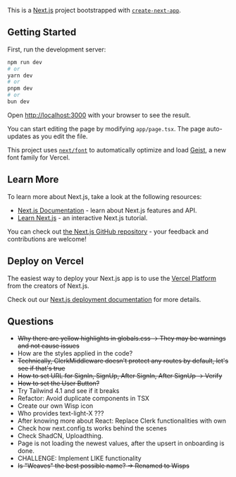 This is a [Next.js](https://nextjs.org) project bootstrapped with [`create-next-app`](https://nextjs.org/docs/app/api-reference/cli/create-next-app).

## Getting Started

First, run the development server:

```bash
npm run dev
# or
yarn dev
# or
pnpm dev
# or
bun dev
```

Open [http://localhost:3000](http://localhost:3000) with your browser to see the result.

You can start editing the page by modifying `app/page.tsx`. The page auto-updates as you edit the file.

This project uses [`next/font`](https://nextjs.org/docs/app/building-your-application/optimizing/fonts) to automatically optimize and load [Geist](https://vercel.com/font), a new font family for Vercel.

## Learn More

To learn more about Next.js, take a look at the following resources:

- [Next.js Documentation](https://nextjs.org/docs) - learn about Next.js features and API.
- [Learn Next.js](https://nextjs.org/learn) - an interactive Next.js tutorial.

You can check out [the Next.js GitHub repository](https://github.com/vercel/next.js) - your feedback and contributions are welcome!

## Deploy on Vercel

The easiest way to deploy your Next.js app is to use the [Vercel Platform](https://vercel.com/new?utm_medium=default-template&filter=next.js&utm_source=create-next-app&utm_campaign=create-next-app-readme) from the creators of Next.js.

Check out our [Next.js deployment documentation](https://nextjs.org/docs/app/building-your-application/deploying) for more details.

## Questions

- ~~Why there are yellow highlights in globals.css -> They may be warnings and not cause issues~~
- How are the styles applied in the code?
- ~~Technically, ClerkMiddleware doesn't protect any routes by default, let's see if that's true~~
- ~~How to set URL for SignIn, SignUp, After SignIn, After SignUp -> Verify~~
- ~~How to set the User Button?~~
- Try Tailwind 4.1 and see if it breaks
- Refactor: Avoid duplicate components in TSX
- Create our own Wisp icon
- Who provides text-light-X ???
- After knowing more about React: Replace Clerk functionalities with own
- Check how next.config.ts works behind the scenes
- Check ShadCN, Uploadthing.
- Page is not loading the newest values, after the upsert in onboarding is done.
- CHALLENGE: Implement LIKE functionality
- ~~Is "Weaves" the best possible name? -> Renamed to Wisps~~
